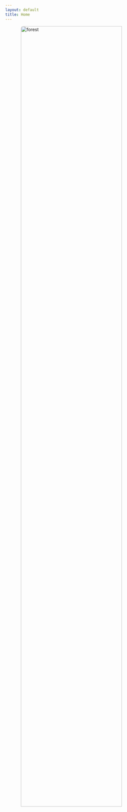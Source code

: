 ```yaml
---
layout: default
title: Home
---
```


<a href="/about/">
  <img 
    src="/images/PXL_20240909_185812907.MP.jpg" 
    alt="forest" 
    style="width: 80%; max-width: 600px; height: auto; display: block; margin: 0 auto; border-radius: 8px;"
  >
</a>
